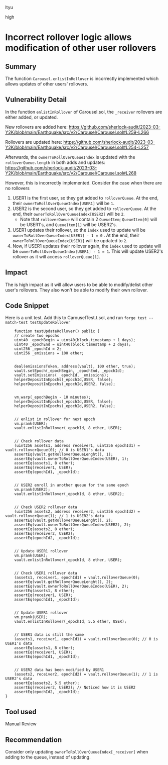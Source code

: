 ltyu

high

# Incorrect rollover logic allows modification of other user rollovers

## Summary
The function `Carousel.enlistInRollover` is incorrectly implemented which allows  updates of other users' rollovers.

## Vulnerability Detail
In the function `enlistInRollover` of Carousel.sol, the `_receiver` rollovers are either added, or updated.

New rollovers are added here:
https://github.com/sherlock-audit/2023-03-Y2K/blob/main/Earthquake/src/v2/Carousel/Carousel.sol#L259-L266

Rollovers are updated here:
https://github.com/sherlock-audit/2023-03-Y2K/blob/main/Earthquake/src/v2/Carousel/Carousel.sol#L254-L257

Afterwards, the `ownerToRollOverQueueIndex` is updated with the `rolloverQueue.length` in both adds and updates:
https://github.com/sherlock-audit/2023-03-Y2K/blob/main/Earthquake/src/v2/Carousel/Carousel.sol#L268

However, this is incorrectly implemented. Consider the case when there are no rollovers
1. USER1 is the first user, so they get added to `rolloverQueue`. At the end, their `ownerToRollOverQueueIndex[USER1]` will be `1`.
2. USER2 is the second user, so they get added to `rolloverQueue`. At the end, their `ownerToRollOverQueueIndex[USER2]` will be `2`. 
	- Note that `rolloverQueue` will contain 2 `QueueItem`; `QueueItem[0]` will be USER1's, and `QueueItem[1]` will be USER2's.
3. USER1 updates their rollover, so the `index` used to update will be `ownerToRollOverQueueIndex[USER1] - 1 = 0` . At the end, their `ownerToRollOverQueueIndex[USER1]` will be updated to `2`.
4. Now, if USER1 updates their rollover again, the `index` used to update will be `ownerToRollOverQueueIndex[USER1] - 1 = 1`.  This will update USER2's rollover as it will access `rolloverQueue[1]`. 

## Impact
The is high impact as it will allow users to be able to modify/delist other user's rollovers. They also won't be able to modify their own rollover.

## Code Snippet

Here is a unit test. Add this to CarouselTest.t.sol, and run `forge test --match-test testUpdateRollover`
```solidity
	function testUpdateRollover() public {
	// create two epochs
	uint40 _epochBegin = uint40(block.timestamp + 1 days);
	uint40 _epochEnd = uint40(block.timestamp + 2 days);
	uint256 _epochId = 2;
	uint256 _emissions = 100 ether;
	  
	
	deal(emissionsToken, address(vault), 100 ether, true);
	vault.setEpoch(_epochBegin, _epochEnd, _epochId);
	vault.setEmissions( _epochId, _emissions);
	helperDepositInEpochs(_epochId,USER, false);
	helperDepositInEpochs(_epochId,USER2, false);
	  
	
	vm.warp(_epochBegin - 10 minutes);
	helperDepositInEpochs(_epochId,USER, false);
	helperDepositInEpochs(_epochId,USER2, false);
	  
	
	// enlist in rollover for next epoch
	vm.prank(USER);
	vault.enlistInRollover(_epochId, 8 ether, USER);
	  
	
	// Check rollover data
	(uint256 assets1, address receiver1, uint256 epochId1) = vault.rolloverQueue(0); // 0 is USER1's data
	assertEq(vault.getRolloverQueueLenght(), 1);
	assertEq(vault.ownerToRollOverQueueIndex(USER), 1);
	assertEq(assets1, 8 ether);
	assertEq(receiver1, USER);
	assertEq(epochId1, _epochId);
	  
	
	// USER2 enroll in another queue for the same epoch
	vm.prank(USER2);
	vault.enlistInRollover(_epochId, 8 ether, USER2);
	  
	
	// Check USER2 rollover data
	(uint256 assets2, address receiver2, uint256 epochId2) = vault.rolloverQueue(1); // 1 is USER2's data
	assertEq(vault.getRolloverQueueLenght(), 2);
	assertEq(vault.ownerToRollOverQueueIndex(USER2), 2);
	assertEq(assets2, 8 ether);
	assertEq(receiver2, USER2);
	assertEq(epochId2, _epochId);
	  
	
	// Update USER1 rollover
	vm.prank(USER);
	vault.enlistInRollover(_epochId, 8 ether, USER);
	  
	
	// Check USER1 rollover data
	(assets1, receiver1, epochId1) = vault.rolloverQueue(0);
	assertEq(vault.getRolloverQueueLenght(), 2);
	assertEq(vault.ownerToRollOverQueueIndex(USER), 2);
	assertEq(assets1, 8 ether);
	assertEq(receiver1, USER);
	assertEq(epochId1, _epochId);
	  
	
	// Update USER1 rollover
	vm.prank(USER);
	vault.enlistInRollover(_epochId, 5.5 ether, USER);
	  
	
	// USER1 data is still the same
	(assets1, receiver1, epochId1) = vault.rolloverQueue(0); // 0 is USER1's data
	assertEq(assets1, 8 ether);
	assertEq(receiver1, USER);
	assertEq(epochId1, _epochId);
	  
	
	// USER2 data has been modified by USER1
	(assets2, receiver2, epochId2) = vault.rolloverQueue(1); // 1 is USER2's data
	assertEq(assets2, 5.5 ether);
	assertEq(receiver2, USER2); // Noticed how it is USER2
	assertEq(epochId2, _epochId);
}
```
## Tool used

Manual Review

## Recommendation
Consider only updating `ownerToRollOverQueueIndex[_receiver]` when adding to the queue, instead of updating.